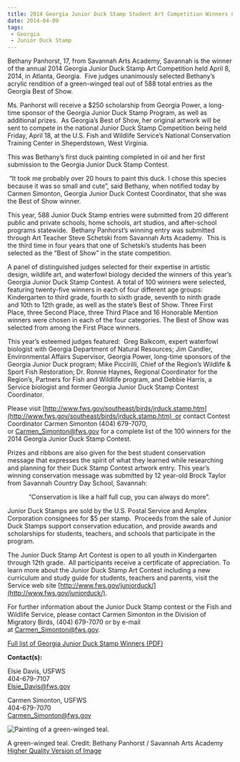 ```yaml
---
title: 2014 Georgia Junior Duck Stamp Student Art Competition Winners Chosen!
date: 2014-04-09
tags:
 - Georgia
 - Junior Duck Stamp
---
```


Bethany Panhorst, 17, from Savannah Arts Academy, Savannah is the winner of the annual 2014 Georgia Junior Duck Stamp Art Competition held April 8, 2014, in Atlanta, Georgia.  Five judges unanimously selected Bethany’s acrylic rendition of a green-winged teal out of 588 total entries as the Georgia Best of Show. 

Ms. Panhorst will receive a $250 scholarship from Georgia Power, a long-time sponsor of the Georgia Junior Duck Stamp Program, as well as additional prizes.  As Georgia’s Best of Show, her original artwork will be sent to compete in the national Junior Duck Stamp Competition being held Friday, April 18, at the U.S. Fish and Wildlife Service’s National Conservation Training Center in Sheperdstown, West Virginia. 

This was Bethany’s first duck painting completed in oil and her first submission to the Georgia Junior Duck Stamp Contest.

 “It took me probably over 20 hours to paint this duck. I chose this species because it was so small and cute”, said Bethany, when notified today by Carmen Simonton, Georgia Junior Duck Contest Coordinator, that she was the Best of Show winner.

This year, 588 Junior Duck Stamp entries were submitted from 20 different public and private schools, home schools, art studios, and after-school programs statewide.  Bethany Panhorst’s winning entry was submitted through Art Teacher Steve Schetski from Savannah Arts Academy.  This is the third time in four years that one of Schetski’s students has been selected as the “Best of Show” in the state competition.

A panel of distinguished judges selected for their expertise in artistic design, wildlife art, and waterfowl biology decided the winners of this year’s Georgia Junior Duck Stamp Contest. A total of 100 winners were selected, featuring twenty-five winners in each of four different age groups:  Kindergarten to third grade, fourth to sixth grade, seventh to ninth grade and 10th to 12th grade, as well as the state’s Best of Show. Three First Place, three Second Place, three Third Place and 16 Honorable Mention winners were chosen in each of the four categories. The Best of Show was selected from among the First Place winners.

This year’s esteemed judges featured:  Greg Balkcom, expert waterfowl biologist with Georgia Department of Natural Resources; Jim Candler, Environmental Affairs Supervisor, Georgia Power, long-time sponsors of the Georgia Junior Duck program; Mike Piccirilli, Chief of the Region’s Wildlife & Sport Fish Restoration; Dr. Ronnie Haynes, Regional Coordinator for the Region’s, Partners for Fish and Wildlife program, and Debbie Harris, a Service biologist and former Georgia Junior Duck Stamp Contest Coordinator.

Please visit [http://www.fws.gov/southeast/birds/jrduck.stamp.htm](http://www.fws.gov/southeast/birds/jrduck.stamp.htm)  or contact Contest Coordinator Carmen Simonton (404) 679-7070, or [Carmen_Simonton@fws.gov](mailto:Carmen_Simonton@fws.gov) for a complete list of the 100 winners for the 2014 Georgia Junior Duck Stamp Contest. 

Prizes and ribbons are also given for the best student conservation message that expresses the spirit of what they learned while researching and planning for their Duck Stamp Contest artwork entry. This year’s winning conservation message was submitted by 12 year-old Brock Taylor from Savannah Country Day School, Savannah:  

            “Conservation is like a half full cup, you can always do more”.

Junior Duck Stamps are sold by the U.S. Postal Service and Amplex Corporation consignees for $5 per stamp.  Proceeds from the sale of Junior Duck Stamps support conservation education, and provide awards and scholarships for students, teachers, and schools that participate in the program.

The Junior Duck Stamp Art Contest is open to all youth in Kindergarten through 12th grade.  All participants receive a certificate of appreciation. To learn more about the Junior Duck Stamp Art Contest including a new curriculum and study guide for students, teachers and parents, visit the Service web site [http://www.fws.gov/juniorduck/](http://www.fws.gov/juniorduck/).

For further information about the Junior Duck Stamp contest or the Fish and Wildlife Service, please contact Carmen Simonton in the Division of Migratory Birds, (404) 679-7070 or by e-mail at [Carmen_Simonton@fws.gov](mailto:Carmen_Simonton@fws.gov).

[Full list of Georgia Junior Duck Stamp Winners (PDF)](http://www.fws.gov/southeast/news/2014/2014GAJrDuckStampWinners.pdf)

**Contact(s):**  

Elsie Davis, USFWS  
404-679-7107  
[Elsie_Davis@fws.gov](mailto:Elsie_Davis@fws.gov)

Carmen Simonton, USFWS  
404-679-7070  
[Carmen_Simonton@fws.gov](mailto:Carmen_Simonton@fws.gov)


![Painting of a green-winged teal.](images/newsUploads/newsThumbs/newsImageThumb1676BCE0-9419-78D9-1CFB67850F83E072.jpg)

A green-winged teal. Credit: Bethany Panhorst / Savannah Arts Academy  
[Higher Quality Version of Image](https://flic.kr/p/mW1hi2)
